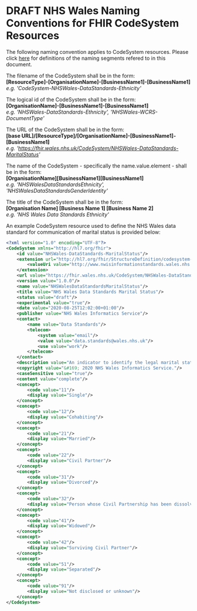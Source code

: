 # DRAFT NHS Wales Naming Conventions for FHIR CodeSystem Resources

The following naming convention applies to CodeSystem resources. Please click [here](NamingConventions.md) for definitions of the naming segments refered to in this document.

The filename of the CodeSystem  shall be in the form:  
**[ResourceType]-[OrganisationName]-[BusinessName1]-[BusinessName1]**  
*e.g. 'CodeSystem-NHSWales-DataStandards-Ethnicity'*

The logical id of the CodeSystem shall be in the form:  
**[OrganisationName]-[BusinessName1]-[BusinessName1]**  
*e.g. 'NHSWales-DataStandards-Ethnicity', 'NHSWales-WCRS-DocumentType'*

The URL of the CodeSystem shall be in the form:  
**[base URL]/[ResourceType]/[OrganisationName]-[BusinessName1]-[BusinessName1]**  
*e.g. 'https://fhir.wales.nhs.uk/CodeSystem/NHSWales-DataStandards-MaritalStatus'*

The name of the CodeSystem - specifically the name.value.element - shall be in the form:  
**[OrganisationName][BusinessName1][BusinessName1]**   
*e.g. 'NHSWalesDataStandardsEthnicity', 'NHSWalesDataStandardsGenderIdentity'*

The title of the CodeSystem shall be in the form:  
**[Organisation Name] [Business Name 1] [Business Name 2]**   
*e.g. 'NHS Wales Data Standards Ethnicity'*

An example CodeSystem resource used to define the NHS Wales data standard for communication of marital status is provided below:
```xml
<?xml version="1.0" encoding="UTF-8"?>
<CodeSystem xmlns="http://hl7.org/fhir">
	<id value="NHSWales-DataStandards-MaritalStatus"/>
	<extension url="http://hl7.org/fhir/StructureDefinition/codesystem-sourceReference">
		<valueUri value="http://www.nwisinformationstandards.wales.nhs.uk/sitesplus/documents/299/20171222-DSCN%202017%2011-Core%20Ref%20Data%20Standards-v1.0.pdf"/>
	</extension>
	<url value="https://fhir.wales.nhs.uk/CodeSystem/NHSWales-DataStandards-MaritalStatus"/>	
	<version value="1.0.0"/>
	<name value="NHSWalesDataStandardsMaritalStatus"/>
	<title value="NHS Wales Data Standards Marital Status"/>
	<status value="draft"/>
	<experimental value="true"/>
	<date value="2020-08-25T12:02:00+01:00"/>
	<publisher value="NHS Wales Informatics Service"/>
	<contact>
		<name value="Data Standards"/>	
		<telecom>
			<system value="email"/>
			<value value="data.standards@wales.nhs.uk"/>
			<use value="work"/>
		</telecom>
	</contact>	
	<description value="An indicator to identify the legal marital status of a person"/>
	<copyright value="&#169; 2020 NHS Wales Informatics Service."/>
	<caseSensitive value="true"/>
	<content value="complete"/>
	<concept>
		<code value="11"/>
		<display value="Single"/>
	</concept>
	<concept>
		<code value="12"/>
		<display value="Cohabiting"/>
	</concept>	
	<concept>
		<code value="21"/>
		<display value="Married"/>
	</concept>
	<concept>
		<code value="22"/>
		<display value="Civil Partner"/>
	</concept>
	<concept>
		<code value="31"/>
		<display value="Divorced"/>
	</concept>
	<concept>
		<code value="32"/>
		<display value="Person whose Civil Partnership has been dissolved"/>
	</concept>
	<concept>
		<code value="41"/>
		<display value="Widowed"/>
	</concept>
	<concept>
		<code value="42"/>
		<display value="Surviving Civil Partner"/>
	</concept>
	<concept>
		<code value="51"/>
		<display value="Separated"/>
	</concept>
	<concept>
		<code value="91"/>
		<display value="Not disclosed or unknown"/>
	</concept>	
</CodeSystem>
``` 
